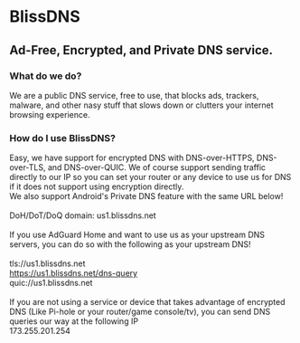 # BlissDNS <br>
## Ad-Free, Encrypted, and Private DNS service. <br>
### What do we do? <br>
We are a public DNS service, free to use, that blocks ads, trackers, malware, and other nasy stuff that slows down or clutters your internet browsing experience. <br>
### How do I use BlissDNS? <br>
Easy, we have support for encrypted DNS with DNS-over-HTTPS, DNS-over-TLS, and DNS-over-QUIC. We of course support sending traffic directly to our IP so you can set your router or any device to use us for DNS if it does not support using encryption directly. <br>
We also support Android's Private DNS feature with the same URL below! <br><br>
DoH/DoT/DoQ domain: us1.blissdns.net <br><br>
If you use AdGuard Home and want to use us as your upstream DNS servers, you can do so with the following as your upstream DNS! <br><br>
tls://us1.blissdns.net <br>
https://us1.blissdns.net/dns-query <br>
quic://us1.blissdns.net <br><br>
If you are not using a service or device that takes advantage of encrypted DNS (Like Pi-hole or your router/game console/tv), you can send DNS queries our way at the following IP <br>
173.255.201.254 <br>
